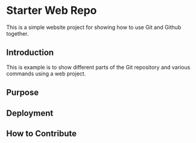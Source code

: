 # Starter Web Repo

This is a simple website project for
showing how to use Git and Github together.

## Introduction

This is example is to show different parts
 of the Git repository and various commands
 using a web project.

## Purpose

## Deployment

## How to Contribute
